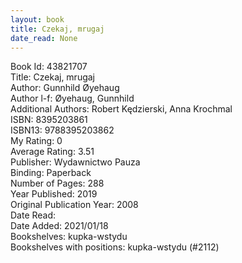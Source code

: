 ```yaml
---
layout: book
title: Czekaj, mrugaj
date_read: None
---
```


Book Id: 43821707<br />
Title: Czekaj, mrugaj<br />
Author: Gunnhild Øyehaug<br />
Author l-f: Øyehaug, Gunnhild<br />
Additional Authors: Robert Kędzierski, Anna Krochmal<br />
ISBN: 8395203861<br />
ISBN13: 9788395203862<br />
My Rating: 0<br />
Average Rating: 3.51<br />
Publisher: Wydawnictwo Pauza<br />
Binding: Paperback<br />
Number of Pages: 288<br />
Year Published: 2019<br />
Original Publication Year: 2008<br />
Date Read: <br />
Date Added: 2021/01/18<br />
Bookshelves: kupka-wstydu<br />
Bookshelves with positions: kupka-wstydu (#2112)<br />

